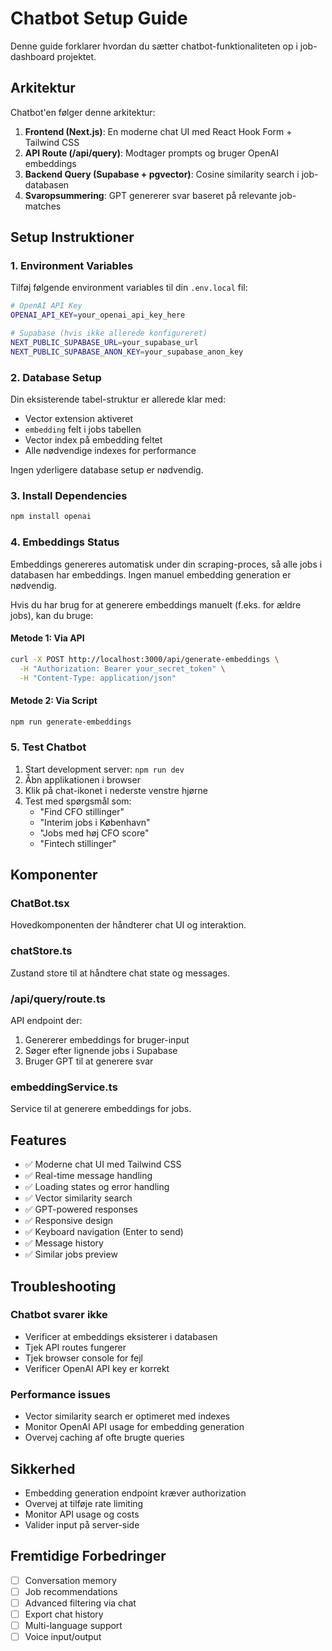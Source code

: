 # Chatbot Setup Guide

Denne guide forklarer hvordan du sætter chatbot-funktionaliteten op i job-dashboard projektet.

## Arkitektur

Chatbot'en følger denne arkitektur:

1. **Frontend (Next.js)**: En moderne chat UI med React Hook Form + Tailwind CSS
2. **API Route (/api/query)**: Modtager prompts og bruger OpenAI embeddings
3. **Backend Query (Supabase + pgvector)**: Cosine similarity search i job-databasen
4. **Svaropsummering**: GPT genererer svar baseret på relevante job-matches

## Setup Instruktioner

### 1. Environment Variables

Tilføj følgende environment variables til din `.env.local` fil:

```bash
# OpenAI API Key
OPENAI_API_KEY=your_openai_api_key_here

# Supabase (hvis ikke allerede konfigureret)
NEXT_PUBLIC_SUPABASE_URL=your_supabase_url
NEXT_PUBLIC_SUPABASE_ANON_KEY=your_supabase_anon_key
```

### 2. Database Setup

Din eksisterende tabel-struktur er allerede klar med:
- Vector extension aktiveret
- `embedding` felt i jobs tabellen
- Vector index på embedding feltet
- Alle nødvendige indexes for performance

Ingen yderligere database setup er nødvendig.

### 3. Install Dependencies

```bash
npm install openai
```

### 4. Embeddings Status

Embeddings genereres automatisk under din scraping-proces, så alle jobs i databasen har embeddings. Ingen manuel embedding generation er nødvendig.

Hvis du har brug for at generere embeddings manuelt (f.eks. for ældre jobs), kan du bruge:

#### Metode 1: Via API
```bash
curl -X POST http://localhost:3000/api/generate-embeddings \
  -H "Authorization: Bearer your_secret_token" \
  -H "Content-Type: application/json"
```

#### Metode 2: Via Script
```bash
npm run generate-embeddings
```

### 5. Test Chatbot

1. Start development server: `npm run dev`
2. Åbn applikationen i browser
3. Klik på chat-ikonet i nederste venstre hjørne
4. Test med spørgsmål som:
   - "Find CFO stillinger"
   - "Interim jobs i København"
   - "Jobs med høj CFO score"
   - "Fintech stillinger"

## Komponenter

### ChatBot.tsx
Hovedkomponenten der håndterer chat UI og interaktion.

### chatStore.ts
Zustand store til at håndtere chat state og messages.

### /api/query/route.ts
API endpoint der:
1. Genererer embeddings for bruger-input
2. Søger efter lignende jobs i Supabase
3. Bruger GPT til at generere svar

### embeddingService.ts
Service til at generere embeddings for jobs.

## Features

- ✅ Moderne chat UI med Tailwind CSS
- ✅ Real-time message handling
- ✅ Loading states og error handling
- ✅ Vector similarity search
- ✅ GPT-powered responses
- ✅ Responsive design
- ✅ Keyboard navigation (Enter to send)
- ✅ Message history
- ✅ Similar jobs preview

## Troubleshooting

### Chatbot svarer ikke
- Verificer at embeddings eksisterer i databasen
- Tjek API routes fungerer
- Tjek browser console for fejl
- Verificer OpenAI API key er korrekt

### Performance issues
- Vector similarity search er optimeret med indexes
- Monitor OpenAI API usage for embedding generation
- Overvej caching af ofte brugte queries

## Sikkerhed

- Embedding generation endpoint kræver authorization
- Overvej at tilføje rate limiting
- Monitor API usage og costs
- Valider input på server-side

## Fremtidige Forbedringer

- [ ] Conversation memory
- [ ] Job recommendations
- [ ] Advanced filtering via chat
- [ ] Export chat history
- [ ] Multi-language support
- [ ] Voice input/output 
